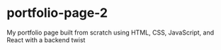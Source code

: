 # portfolio-page-2
My portfolio page built from scratch using HTML, CSS, JavaScript, and React with a backend twist

